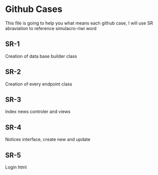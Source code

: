 # Github Cases
This file is going to help you what means each github case, I will use SR abraviation to reference simulacro-riwi word

## SR-1
Creation of data base builder class

## SR-2
Creation of every endpoint class

## SR-3
Index news controler and views

## SR-4 
Notices interface, create new and update

## SR-5
Login html